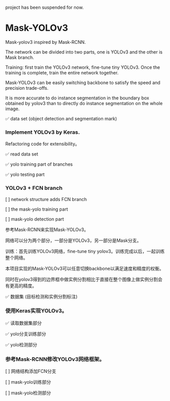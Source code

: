 project has been suspended for now.

# Mask-YOLOv3

Mask-yolov3 inspired by Mask-RCNN.

The network can be divided into two parts, one is YOLOv3 and the other is Mask branch.

Training: first train the YOLOv3 network, fine-tune tiny YOLOv3. Once the training is complete, train the entire network together.

Mask-YOLOv3 can be easily switching backbone to satisfy the speed and precision trade-offs.

It is more accurate to do instance segmentation in the boundary box obtained by yolov3 than to directly do instance segmentation on the whole image.

✅ data set (object detection and segmentation mark)

### Implement YOLOv3 by Keras.

Refactoring code for extensibility。

✅ read data set

✅ yolo training part of branches

✅ yolo testing part

### YOLOv3 + FCN branch

[ ] network structure adds FCN branch

[ ] the mask-yolo training part

[ ] mask-yolo detection part



参考Mask-RCNN来实现Mask-YOLOv3。

网络可以分为两个部分，一部分是YOLOv3，另一部分是Mask分支。

训练：首先训练YOLOv3网络，fine-tune tiny yolov3。训练完成以后，一起训练整个网络。

本项目实现的Mask-YOLOv3可以任意切换backbone以满足速度和精度的权衡。

同时在yolov3得到的边界框中做实例分割相比于直接在整个图像上做实例分割会有更高的精度。

✅ 数据集 (目标检测和实例分割标注)

### 使用Keras实现YOLOv3。

✅ 读取数据集部分

✅ yolo分支训练部分

✅ yolo检测部分

### 参考Mask-RCNN修改YOLOv3网络框架。

[ ] 网络结构添加FCN分支

[ ] mask-yolo训练部分

[ ] mask-yolo检测部分



